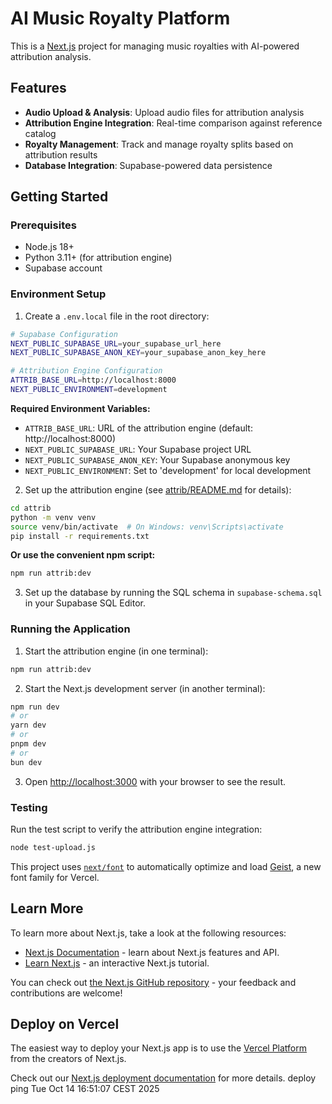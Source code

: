 # AI Music Royalty Platform

This is a [Next.js](https://nextjs.org) project for managing music royalties with AI-powered attribution analysis.

## Features

- **Audio Upload & Analysis**: Upload audio files for attribution analysis
- **Attribution Engine Integration**: Real-time comparison against reference catalog
- **Royalty Management**: Track and manage royalty splits based on attribution results
- **Database Integration**: Supabase-powered data persistence

## Getting Started

### Prerequisites

- Node.js 18+
- Python 3.11+ (for attribution engine)
- Supabase account

### Environment Setup

1. Create a `.env.local` file in the root directory:

```bash
# Supabase Configuration
NEXT_PUBLIC_SUPABASE_URL=your_supabase_url_here
NEXT_PUBLIC_SUPABASE_ANON_KEY=your_supabase_anon_key_here

# Attribution Engine Configuration
ATTRIB_BASE_URL=http://localhost:8000
NEXT_PUBLIC_ENVIRONMENT=development
```

**Required Environment Variables:**

- `ATTRIB_BASE_URL`: URL of the attribution engine (default: http://localhost:8000)
- `NEXT_PUBLIC_SUPABASE_URL`: Your Supabase project URL
- `NEXT_PUBLIC_SUPABASE_ANON_KEY`: Your Supabase anonymous key
- `NEXT_PUBLIC_ENVIRONMENT`: Set to 'development' for local development

2. Set up the attribution engine (see [attrib/README.md](./attrib/README.md) for details):

```bash
cd attrib
python -m venv venv
source venv/bin/activate  # On Windows: venv\Scripts\activate
pip install -r requirements.txt
```

**Or use the convenient npm script:**

```bash
npm run attrib:dev
```

3. Set up the database by running the SQL schema in `supabase-schema.sql` in your Supabase SQL Editor.

### Running the Application

1. Start the attribution engine (in one terminal):

```bash
npm run attrib:dev
```

2. Start the Next.js development server (in another terminal):

```bash
npm run dev
# or
yarn dev
# or
pnpm dev
# or
bun dev
```

3. Open [http://localhost:3000](http://localhost:3000) with your browser to see the result.

### Testing

Run the test script to verify the attribution engine integration:

```bash
node test-upload.js
```

This project uses [`next/font`](https://nextjs.org/docs/app/building-your-application/optimizing/fonts) to automatically optimize and load [Geist](https://vercel.com/font), a new font family for Vercel.

## Learn More

To learn more about Next.js, take a look at the following resources:

- [Next.js Documentation](https://nextjs.org/docs) - learn about Next.js features and API.
- [Learn Next.js](https://nextjs.org/learn) - an interactive Next.js tutorial.

You can check out [the Next.js GitHub repository](https://github.com/vercel/next.js) - your feedback and contributions are welcome!

## Deploy on Vercel

The easiest way to deploy your Next.js app is to use the [Vercel Platform](https://vercel.com/new?utm_medium=default-template&filter=next.js&utm_source=create-next-app&utm_campaign=create-next-app-readme) from the creators of Next.js.

Check out our [Next.js deployment documentation](https://nextjs.org/docs/app/building-your-application/deploying) for more details.
deploy ping Tue Oct 14 16:51:07 CEST 2025
